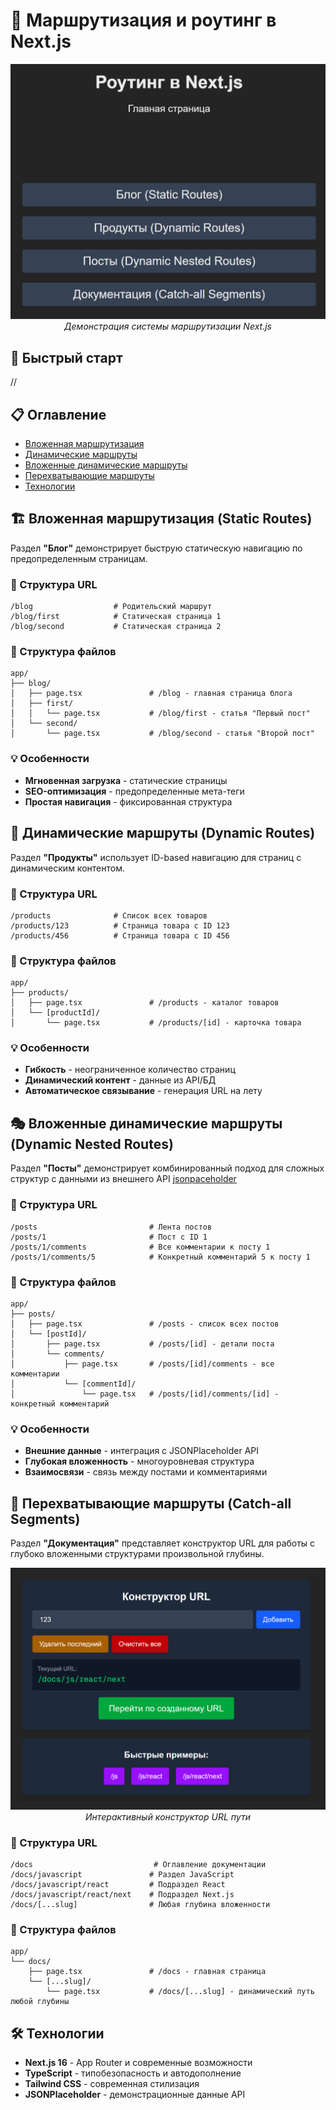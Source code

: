 # 🚀 Маршрутизация и роутинг в Next.js

<div align="center">

![Next Routing Interface](screenshots/next-routing.png)
_Демонстрация системы маршрутизации Next.js_

</div>

## 🚀 Быстрый старт

//

## 📋 Оглавление

- [Вложенная маршрутизация](#-вложенная-маршрутизация-static-routes)
- [Динамические маршруты](#-динамические-маршруты-dynamic-routes)
- [Вложенные динамические маршруты](#-вложенные-динамические-маршруты-dynamic-nested-routes)
- [Перехватывающие маршруты](#-перехватывающие-маршруты-catch-all-segments)
- [Технологии](#-технологии)

## 🏗️ Вложенная маршрутизация (Static Routes)

Раздел **"Блог"** демонстрирует быструю статическую навигацию по предопределенным страницам.

### 🎯 Структура URL

```
/blog                  # Родительский маршрут
/blog/first            # Статическая страница 1
/blog/second           # Статическая страница 2
```

### 📁 Структура файлов

```
app/
├── blog/
│   ├── page.tsx               # /blog - главная страница блога
│   ├── first/
│   │   └── page.tsx           # /blog/first - статья "Первый пост"
│   └── second/
│       └── page.tsx           # /blog/second - статья "Второй пост"
```

### 💡 Особенности

- **Мгновенная загрузка** - статические страницы
- **SEO-оптимизация** - предопределенные мета-теги
- **Простая навигация** - фиксированная структура

## 🔄 Динамические маршруты (Dynamic Routes)

Раздел **"Продукты"** использует ID-based навигацию для страниц с динамическим контентом.

### 🎯 Структура URL

```
/products              # Список всех товаров
/products/123          # Страница товара с ID 123
/products/456          # Страница товара с ID 456
```

### 📁 Структура файлов

```
app/
├── products/
│   ├── page.tsx               # /products - каталог товаров
│   └── [productId]/
│       └── page.tsx           # /products/[id] - карточка товара
```

### 💡 Особенности

- **Гибкость** - неограниченное количество страниц
- **Динамический контент** - данные из API/БД
- **Автоматическое связывание** - генерация URL на лету

## 🎭 Вложенные динамические маршруты (Dynamic Nested Routes)

Раздел **"Посты"** демонстрирует комбинированный подход для сложных структур с данными из внешнего API [jsonpaceholder](https://jsonplaceholder.typicode.com/)

### 🎯 Структура URL

```
/posts                         # Лента постов
/posts/1                       # Пост с ID 1
/posts/1/comments              # Все комментарии к посту 1
/posts/1/comments/5            # Конкретный комментарий 5 к посту 1
```

### 📁 Структура файлов

```
app/
├── posts/
│   ├── page.tsx               # /posts - список всех постов
│   └── [postId]/
│       ├── page.tsx           # /posts/[id] - детали поста
│       └── comments/
│           ├── page.tsx       # /posts/[id]/comments - все комментарии
│           └── [commentId]/
│               └── page.tsx   # /posts/[id]/comments/[id] - конкретный комментарий
```

### 💡 Особенности

- **Внешние данные** - интеграция с JSONPlaceholder API
- **Глубокая вложенность** - многоуровневая структура
- **Взаимосвязи** - связь между постами и комментариями

## 🌟 Перехватывающие маршруты (Catch-all Segments)

Раздел **"Документация"** представляет конструктор URL для работы с глубоко вложенными структурами произвольной глубины.

<div align="center">

![Next Routing Interface](screenshots/next-routing-calc.png)
_Интерактивный конструктор URL пути_

</div>

### 🎯 Структура URL

```
/docs                           # Оглавление документации
/docs/javascript               # Раздел JavaScript
/docs/javascript/react         # Подраздел React
/docs/javascript/react/next    # Подраздел Next.js
/docs/[...slug]                # Любая глубина вложенности
```

### 📁 Структура файлов

```
app/
└── docs/
    ├── page.tsx               # /docs - главная страница
    └── [...slug]/
        └── page.tsx           # /docs/[...slug] - динамический путь любой глубины
```

## 🛠 Технологии

- **Next.js 16** - App Router и современные возможности
- **TypeScript** - типобезопасность и автодополнение
- **Tailwind CSS** - современная стилизация
- **JSONPlaceholder** - демонстрационные данные API
